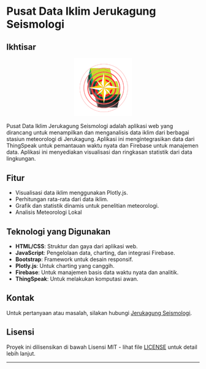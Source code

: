 
# Pusat Data Iklim Jerukagung Seismologi

## Ikhtisar

<p align="center">
  <img src="./public/img/logo.png" alt="Logo" width="150"/>
</p>

Pusat Data Iklim Jerukagung Seismologi adalah aplikasi web yang dirancang untuk menampilkan dan menganalisis data iklim dari berbagai stasiun meteorologi di Jerukagung. Aplikasi ini mengintegrasikan data dari ThingSpeak untuk pemantauan waktu nyata dan Firebase untuk manajemen data. Aplikasi ini menyediakan visualisasi dan ringkasan statistik dari data lingkungan.

## Fitur

- Visualisasi data iklim menggunakan Plotly.js.
- Perhitungan rata-rata dari data iklim.
- Grafik dan statistik dinamis untuk penelitian meteorologi.
- Analisis Meteorologi Lokal

## Teknologi yang Digunakan

- **HTML/CSS**: Struktur dan gaya dari aplikasi web.
- **JavaScript**: Pengelolaan data, charting, dan integrasi Firebase.
- **Bootstrap**: Framework untuk desain responsif.
- **Plotly.js**: Untuk charting yang canggih.
- **Firebase**: Untuk manajemen basis data waktu nyata dan analitik.
- **ThingSpeak**: Untuk melakukan komputasi awan.

## Kontak

Untuk pertanyaan atau masalah, silakan hubungi [Jerukagung Seismologi](mailto:evanalifwidhyatma@gmail.com).

## Lisensi

Proyek ini dilisensikan di bawah Lisensi MIT - lihat file [LICENSE](LICENSE) untuk detail lebih lanjut.

---